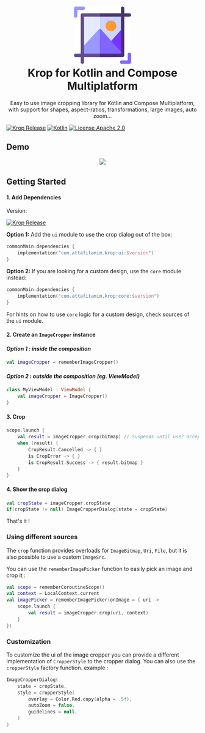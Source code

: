 <h1 align="center">
    <img height="150" src="./art/icon.png"/>
    <br>
    Krop for Kotlin and Compose Multiplatform
</h1>
<p align="center">Easy to use image cropping library for Kotlin and Compose Multiplatform, with support for shapes, aspect-ratios, transformations, large images, auto zoom...</p>

[![Krop Release](https://img.shields.io/github/release/tamimattafi/krop.svg?style=for-the-badge&color=darkgreen)](https://github.com/tamimattafi/krop/releases)
[![Kotlin](https://img.shields.io/github/languages/top/tamimattafi/krop.svg?style=for-the-badge&color=blueviolet)](https://kotlinlang.org/)
[![License Apache 2.0](https://img.shields.io/github/license/tamimattafi/krop.svg?style=for-the-badge&color=purple)](https://github.com/tamimattafi/krop/blob/main/LICENSE)

## Demo
<p align="center">
<img src="art/preview.gif"/>
</p>

## Getting Started

#### 1. Add Dependencies
Version: 

[![Krop Release](https://img.shields.io/github/release/tamimattafi/krop.svg?style=for-the-badge&color=darkgreen)](https://github.com/tamimattafi/krop/releases)

**Option 1:** Add the `ui` module to use the crop dialog out of the box:
```kotlin
commonMain.dependencies {
    implementation("com.attafitamim.krop:ui:$version")
}
```

**Option 2:** If you are looking for a custom design, use the `core` module instead:
```kotlin
commonMain.dependencies {
    implementation("com.attafitamim.krop:core:$version")
}
```
For hints on how to use `core` logic for a custom design, check sources of the `ui` module.

#### 2. Create an `ImageCropper` instance
#### ***Option 1 : inside the composition***
```kotlin
val imageCropper = rememberImageCropper()
```
#### ***Option 2 : outside the composition (eg. ViewModel)***
```kotlin
class MyViewModel : ViewModel {
    val imageCropper = ImageCropper()
}
```
#### 3. Crop
```kotlin
scope.launch {
    val result = imageCropper.crop(bitmap) // Suspends until user accepts or cancels cropping
    when (result) {
        CropResult.Cancelled -> { }
        is CropError -> { }
        is CropResult.Success -> { result.bitmap }
    }
}
```
#### 4. Show the crop dialog
```kotlin
val cropState = imageCropper.cropState 
if(cropState != null) ImageCropperDialog(state = cropState)
```
That's it !
### Using different sources
The ```crop``` function provides overloads for `ImageBitmap`, `Uri`, `File`, but it is also possible to use a custom `ImageSrc`.

You can use the ```rememberImagePicker``` function to easily pick an image and crop it :
```kotlin
val scope = rememberCoroutineScope()
val context = LocalContext.current
val imagePicker = rememberImagePicker(onImage = { uri ->
    scope.launch {
        val result = imageCropper.crop(uri, context)
    }
})
```

### Customization 
To customize the ui of the image cropper you can provide a different implementation of `CropperStyle` to the cropper dialog.
You can also use the `cropperStyle` factory function. example :
```kotlin
ImageCropperDialog(
    state = cropState,
    style = cropperStyle(
        overlay = Color.Red.copy(alpha = .5f),
        autoZoom = false,
        guidelines = null,
    )
)
```
